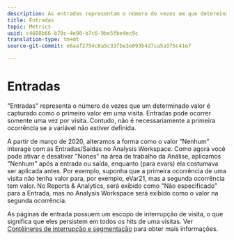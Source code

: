```yaml
---
description: As entradas representam o número de vezes em que determinado valor é capturado como o primeiro em uma visita. Entradas pode ocorrer somente uma vez por visita. Contudo, não é necessariamente a primeira ocorrência se a variável não estiver definida.
title: Entradas
topic: Metrics
uuid: c4608b66-b70c-4e98-b7c6-9be5fbe4ec9c
translation-type: tm+mt
source-git-commit: e6aaf2754c6a5c33fbe3e093b4d7ca5a375c41e7

---
```



# Entradas

&quot;Entradas&quot; representa o número de vezes que um determinado valor é capturado como o primeiro valor em uma visita. Entradas pode ocorrer somente uma vez por visita. Contudo, não é necessariamente a primeira ocorrência se a variável não estiver definida.

A partir de março de 2020, alteramos a forma como o valor “Nenhum” interage com as Entradas/Saídas no Analysis Workspace.  Como agora você pode ativar e desativar &quot;Nones&quot; na área de trabalho da Análise, aplicamos &quot;Nenhum&quot; após a entrada ou saída, enquanto (para evars) ela costumava ser aplicada antes.  Por exemplo, suponha que a primeira ocorrência de uma visita não tenha valor para, por exemplo, eVar21, mas a segunda ocorrência tem valor. No Reports &amp; Analytics, será exibido como &quot;Não especificado&quot; para a Entrada, mas no Analysis Workspace será exibido como o valor na segunda ocorrência.

As páginas de entrada possuem um escopo de interrupção de visita, o que significa que eles persistem em todos os hits de uma visitas. Ver [Contêineres de interrupção e segmentação](https://marketing.adobe.com/resources/help/en_US/sc/user/c_Breakdown_and_segmentation_containers.html) para obter mais informações.
